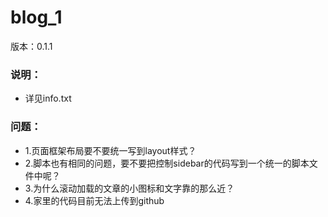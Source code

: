 # blog_1
版本：0.1.1

### 说明：
* 详见info.txt




### 问题：
* 1.页面框架布局要不要统一写到layout样式？
* 2.脚本也有相同的问题，要不要把控制sidebar的代码写到一个统一的脚本文件中呢？
* 3.为什么滚动加载的文章的小图标和文字靠的那么近？
* 4.家里的代码目前无法上传到github
